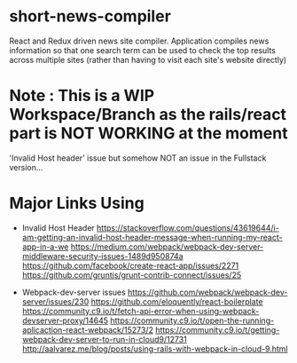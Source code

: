 # short-news-compiler
React and Redux driven news site compiler. Application compiles news information so that one search term can be used to check the top results across multiple sites (rather than having to visit each site's website directly)


# Note : This is a WIP Workspace/Branch as the rails/react part is NOT WORKING at the moment


'Invalid Host header' issue but somehow NOT an issue in the Fullstack version...


# Major Links Using

- Invalid Host Header
    https://stackoverflow.com/questions/43619644/i-am-getting-an-invalid-host-header-message-when-running-my-react-app-in-a-we
    https://medium.com/webpack/webpack-dev-server-middleware-security-issues-1489d950874a
    https://github.com/facebook/create-react-app/issues/2271
    https://github.com/gruntjs/grunt-contrib-connect/issues/25

- Webpack-dev-server issues
    https://github.com/webpack/webpack-dev-server/issues/230
        https://github.com/eloquently/react-boilerplate
    https://community.c9.io/t/fetch-api-error-when-using-webpack-devserver-proxy/14645
        https://community.c9.io/t/open-the-running-aplicaction-react-webpack/15273/2
        https://community.c9.io/t/getting-webpack-dev-server-to-run-in-cloud9/12731
            http://aalvarez.me/blog/posts/using-rails-with-webpack-in-cloud-9.html